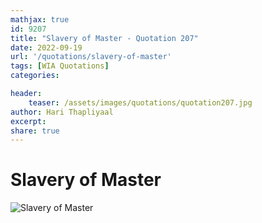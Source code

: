 ```yaml
---
mathjax: true
id: 9207
title: "Slavery of Master - Quotation 207"
date: 2022-09-19
url: '/quotations/slavery-of-master'
tags: [WIA Quotations] 
categories: 

header:
    teaser: /assets/images/quotations/quotation207.jpg
author: Hari Thapliyaal 
excerpt:
share: true 
---
```


# Slavery of Master

![Slavery of Master](/assets/images/quotations/quotation207.jpg)
